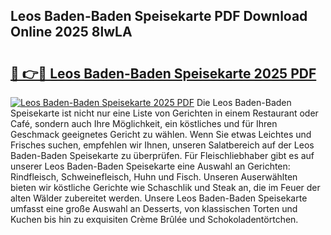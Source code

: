 ## Leos Baden-Baden Speisekarte PDF Download Online 2025 8lwLA

# <h2><a href="http://gc66a8e.nevu.top/?p=Leos+Baden-Baden+Speisekarte">🔗 👉🔴 Leos Baden-Baden Speisekarte 2025 PDF</a></h2>

[![Leos Baden-Baden Speisekarte 2025 PDF](https://i.imgur.com/dBaPXMq.png)](http://gc66a8e.nevu.top/?p=Leos+Baden-Baden+Speisekarte)
Die Leos Baden-Baden Speisekarte ist nicht nur eine Liste von Gerichten in einem Restaurant oder Café, sondern auch Ihre Möglichkeit, ein köstliches und für Ihren Geschmack geeignetes Gericht zu wählen. Wenn Sie etwas Leichtes und Frisches suchen, empfehlen wir Ihnen, unseren Salatbereich auf der Leos Baden-Baden Speisekarte zu überprüfen. Für Fleischliebhaber gibt es auf unserer Leos Baden-Baden Speisekarte eine Auswahl an Gerichten: Rindfleisch, Schweinefleisch, Huhn und Fisch. Unseren Auserwählten bieten wir köstliche Gerichte wie Schaschlik und Steak an, die im Feuer der alten Wälder zubereitet werden. Unsere Leos Baden-Baden Speisekarte umfasst eine große Auswahl an Desserts, von klassischen Torten und Kuchen bis hin zu exquisiten Crème Brûlée und Schokoladentörtchen.
